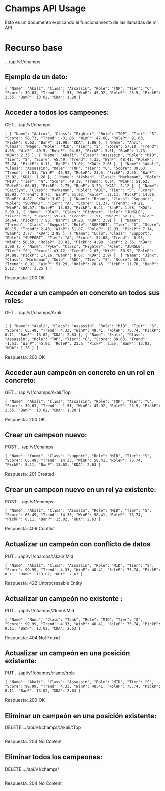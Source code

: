 # Champs API Usage

Esto es un documento explicando el funcionamiento de las llamadas de mi API.


# Recurso base 

.../api/v1/champs

## Ejemplo de un dato:

```console
{ "Name": "Akali", "Class": "Assassin", "Role": "TOP", "Tier": "C", "Score": 39.63, "Trend": -1.51, "WinP": 45.92, "RoleP": 23.5, "PickP": 2.55, "BanP": 13.02, "KDA": 1.28 }
 ```

## Acceder a todos los campeones:


GET .../api/v1/champs

```console
[ { "Name": "Aatrox", "Class": "Fighter", "Role": "TOP", "Tier": "S", "Score": 58.73, "Trend": -31.86, "WinP": 47.68, "RoleP": 91.63, "PickP": 6.62, "BanP": 11.98, "KDA": 1.86 }, { "Name": "Ahri", "Class": "Mage", "Role": "MID", "Tier": "S", "Score": 57.18, "Trend": 4.55, "WinP": 49.5, "RoleP": 94.65, "PickP": 5.81, "BanP": 1.73, "KDA": 2.35 }, { "Name": "Akali", "Class": "Assassin", "Role": "MID", "Tier": "S", "Score": 65.49, "Trend": 4.33, "WinP": 48.41, "RoleP": 75.74, "PickP": 8.11, "BanP": 13.02, "KDA": 2.63 }, { "Name": "Akali", "Class": "Assassin", "Role": "TOP", "Tier": "C", "Score": 39.63, "Trend": -1.51, "WinP": 45.92, "RoleP": 23.5, "PickP": 2.55, "BanP": 13.02, "KDA": 1.28 }, { "Name": "Akshan", "Class": "Marksman", "Role": "MID", "Tier": "A", "Score": 49.39, "Trend": 0.34, "WinP": 51.62, "RoleP": 66.03, "PickP": 2.75, "BanP": 3.79, "KDA": 2.12 }, { "Name": "Caitlyn", "Class": "Marksman", "Role": "ADC", "Tier": "S", "Score": 58.92, "Trend": 0.73, "WinP": 51.92, "RoleP": 33.11, "PickP": 14.56, "BanP": 4.87, "KDA": 3.02 }, { "Name": "Braum", "Class": "Support", "Role": "SUPPORT", "Tier": "A", "Score": 51.37, "Trend": -0.21, "WinP": 50.57, "RoleP": 13.82, "PickP": 6.41, "BanP": 1.98, "KDA": 2.99 }, { "Name": "Olaf", "Class": "Fighter", "Role": "JUNGLE", "Tier": "S", "Score": 59.73, "Trend": -1.91, "WinP": 52.15, "RoleP": 14.64, "PickP": 7.95, "BanP": 10.23, "KDA": 2.81 }, { "Name": "Thresh", "Class": "Support", "Role": "SUPPORT", "Tier": "S", "Score": 60.15, "Trend": 2.43, "WinP": 51.87, "RoleP": 19.93, "PickP": 7.14, "BanP": 3.77, "KDA": 2.95 }, { "Name": "Lulu", "Class": "Support", "Role": "SUPPORT", "Tier": "A", "Score": 52.68, "Trend": -0.93, "WinP": 50.59, "RoleP": 20.02, "PickP": 4.98, "BanP": 2.36, "KDA": 3.08 }, { "Name": "Pyke", "Class": "Fighter", "Role": "JUNGLE", "Tier": "S", "Score": 63.12, "Trend": 2.05, "WinP": 50.92, "RoleP": 34.88, "PickP": 17.26, "BanP": 8.67, "KDA": 2.97 }, { "Name": "Jinx", "Class": "Marksman", "Role": "ADC", "Tier": "S", "Score": 58.73, "Trend": 0.91, "WinP": 51.29, "RoleP": 28.45, "PickP": 11.76, "BanP": 5.12, "KDA": 3.25 } ]

 ```

 Respuesta: 200 OK


## Acceder a un campeón en concreto en todos sus roles:


GET .../api/v1/champs/Akali

```console

[ { "Name": "Akali", "Class": "Assassin", "Role": "MID", "Tier": "S", "Score": 65.49, "Trend": 4.33, "WinP": 48.41, "RoleP": 75.74, "PickP": 8.11, "BanP": 13.02, "KDA": 2.63 }, { "Name": "Akali", "Class": "Assassin", "Role": "TOP", "Tier": "C", "Score": 39.63, "Trend": -1.51, "WinP": 45.92, "RoleP": 23.5, "PickP": 2.55, "BanP": 13.02, "KDA": 1.28 } ]
 ```
Respuesta: 200 OK

## Acceder aun campeón en concreto en un rol en concreto:


GET .../api/v1/champs/Akali/Top

```console
{ "Name": "Akali", "Class": "Assassin", "Role": "TOP", "Tier": "C", "Score": 39.63, "Trend": -1.51, "WinP": 45.92, "RoleP": 23.5, "PickP": 2.55, "BanP": 13.02, "KDA": 1.28 }
 ```

Respuesta: 200 OK

## Crear un campeon nuevo:


POST .../api/v1/champs

```console
{ "Name": "Yuumi", "Class": "support", "Role": "MID", "Tier": "S", "Score": 65.49, "Trend": 14.33, "WinP": 58.41, "RoleP": 75.74, "PickP": 8.11, "BanP": 13.02, "KDA": 2.63 }
 ```

Respuesta: 201 Created
 
## Crear un campeon nuevo en un rol ya existente:

POST .../api/v1/champs

```console
{ "Name": "Akali", "Class": "Assasin", "Role": "MID", "Tier": "S", "Score": 65.49, "Trend": 14.33, "WinP": 58.41, "RoleP": 75.74, "PickP": 8.11, "BanP": 13.02, "KDA": 2.63 }
 ```
Respuesta: 409 Conflict


## Actualizar un campeón con conflicto de datos


PUT .../api/v1/champs/:Akali/:Mid

```console
{ "Name": "Akali", "Class": "Assassin", "Role": "MID", "Tier": "S", "Score": 99.99, "Trend": 4.33, "WinP": 48.41, "RoleP": 75.74, "PickP": 8.11, "BanP": 113.02, "KDA": 2.63 }
 ```
Respuesta: 422 Unprocessable Entity



## Actualizar un campeón no existente :


PUT .../api/v1/champs/:Nunu/:Mid

```console
{ "Name": "Nunu", "Class": "Tank", "Role": "MID", "Tier": "S", "Score": 99.99, "Trend": 4.33, "WinP": 48.41, "RoleP": 75.74, "PickP": 8.11, "BanP": 13.02, "KDA": 2.63 }
 ```
Respuesta: 404 Not Found

## Actualizar un campeón en una posición existente:


PUT .../api/v1/champs/:name/:role

```console
{ "Name": "Akali", "Class": "Assassin", "Role": "MID", "Tier": "S", "Score": 99.99, "Trend": 4.33, "WinP": 48.41, "RoleP": 75.74, "PickP": 8.11, "BanP": 13.02, "KDA": 2.63 }
 ```
Respuesta: 200 OK


## Eliminar un campeón en una posición existente:


DELETE .../api/v1/champs/:Akali/:Top

```console

 ```
Respuesta: 204 No Content

## Eliminar todos los campeones:


DELETE .../api/v1/champs/

```console

 ```
Respuesta: 204 No Content

